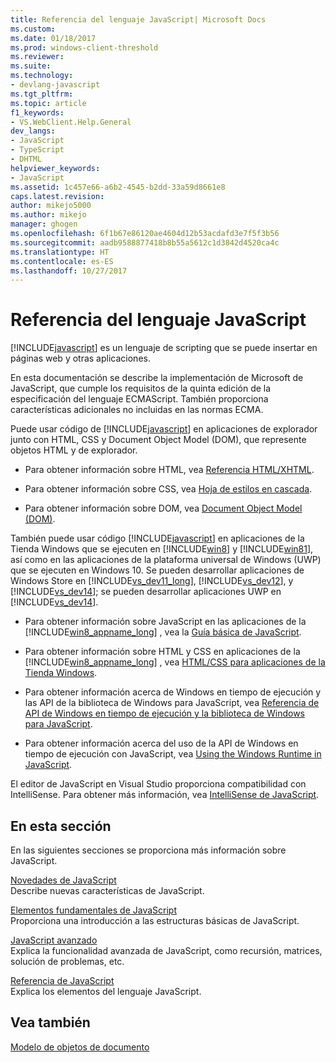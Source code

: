 ```yaml
---
title: Referencia del lenguaje JavaScript| Microsoft Docs
ms.custom: 
ms.date: 01/18/2017
ms.prod: windows-client-threshold
ms.reviewer: 
ms.suite: 
ms.technology:
- devlang-javascript
ms.tgt_pltfrm: 
ms.topic: article
f1_keywords:
- VS.WebClient.Help.General
dev_langs:
- JavaScript
- TypeScript
- DHTML
helpviewer_keywords:
- JavaScript
ms.assetid: 1c457e66-a6b2-4545-b2dd-33a59d8661e8
caps.latest.revision: 
author: mikejo5000
ms.author: mikejo
manager: ghogen
ms.openlocfilehash: 6f1b67e86120ae4604d12b53acdafd3e7f5f3b56
ms.sourcegitcommit: aadb9588877418b8b55a5612c1d3842d4520ca4c
ms.translationtype: HT
ms.contentlocale: es-ES
ms.lasthandoff: 10/27/2017
---
```

# <a name="javascript-language-reference"></a>Referencia del lenguaje JavaScript
[!INCLUDE[javascript](../javascript/includes/javascript-md.md)] es un lenguaje de scripting que se puede insertar en páginas web y otras aplicaciones.  
  
 En esta documentación se describe la implementación de Microsoft de JavaScript, que cumple los requisitos de la quinta edición de la especificación del lenguaje ECMAScript. También proporciona características adicionales no incluidas en las normas ECMA.  
  
 Puede usar código de [!INCLUDE[javascript](../javascript/includes/javascript-md.md)] en aplicaciones de explorador junto con HTML, CSS y Document Object Model (DOM), que represente objetos HTML y de explorador.  
  
-   Para obtener información sobre HTML, vea [Referencia HTML/XHTML](http://go.microsoft.com/fwlink/p/?LinkId=251007).  
  
-   Para obtener información sobre CSS, vea [Hoja de estilos en cascada](http://go.microsoft.com/fwlink/p/?LinkId=251008).  
  
-   Para obtener información sobre DOM, vea [Document Object Model (DOM)](http://go.microsoft.com/fwlink/p/?LinkId=251009).  
  
 También puede usar código [!INCLUDE[javascript](../javascript/includes/javascript-md.md)] en aplicaciones de la Tienda Windows que se ejecuten en [!INCLUDE[win8](../javascript/includes/win8-md.md)] y [!INCLUDE[win81](../javascript/includes/win81-md.md)], así como en las aplicaciones de la plataforma universal de Windows (UWP) que se ejecuten en Windows 10. Se pueden desarrollar aplicaciones de Windows Store en [!INCLUDE[vs_dev11_long](../javascript/includes/vs-dev11-long-md.md)], [!INCLUDE[vs_dev12](../javascript/includes/vs-dev12-md.md)], y [!INCLUDE[vs_dev14](../javascript/includes/vs-dev14-md.md)]; se pueden desarrollar aplicaciones UWP en [!INCLUDE[vs_dev14](../javascript/includes/vs-dev14-md.md)].  
  
-   Para obtener información sobre JavaScript en las aplicaciones de la [!INCLUDE[win8_appname_long](../javascript/includes/win8-appname-long-md.md)] , vea la [Guía básica de JavaScript](https://msdn.microsoft.com/en-us/library/windows/apps/hh465037.aspx).  
  
-   Para obtener información sobre HTML y CSS en aplicaciones de la [!INCLUDE[win8_appname_long](../javascript/includes/win8-appname-long-md.md)] , vea [HTML/CSS para aplicaciones de la Tienda Windows](http://go.microsoft.com/fwlink/p/?LinkId=250939).  
  
-   Para obtener información acerca de Windows en tiempo de ejecución y las API de la biblioteca de Windows para JavaScript, vea [Referencia de API de Windows en tiempo de ejecución y la biblioteca de Windows para JavaScript](http://go.microsoft.com/fwlink/p/?LinkID=250938).  
  
-   Para obtener información acerca del uso de la API de Windows en tiempo de ejecución con JavaScript, vea [Using the Windows Runtime in JavaScript](../jswinrt/using-the-windows-runtime-in-javascript.md).  
  
 El editor de JavaScript en Visual Studio proporciona compatibilidad con IntelliSense. Para obtener más información, vea [IntelliSense de JavaScript](http://go.microsoft.com/fwlink/p/?LinkId=256499).  
  
## <a name="in-this-section"></a>En esta sección  
 En las siguientes secciones se proporciona más información sobre JavaScript.  
  
 [Novedades de JavaScript](../javascript/what-s-new-in-javascript.md)  
 Describe nuevas características de JavaScript.  
  
 [Elementos fundamentales de JavaScript](../javascript/javascript-fundamentals.md)  
 Proporciona una introducción a las estructuras básicas de JavaScript.  
  
 [JavaScript avanzado](../javascript/advanced/advanced-javascript.md)  
 Explica la funcionalidad avanzada de JavaScript, como recursión, matrices, solución de problemas, etc.  
  
 [Referencia de JavaScript](../javascript/reference/javascript-reference.md)  
 Explica los elementos del lenguaje JavaScript.  
  
## <a name="see-also"></a>Vea también  
 [Modelo de objetos de documento](http://go.microsoft.com/fwlink/?LinkId=148095)